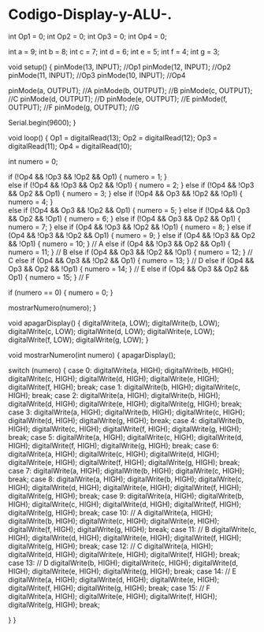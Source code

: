 # Codigo-Display-y-ALU-.
int Op1 = 0;
int Op2 = 0;
int Op3 = 0;
int Op4 = 0;

int a = 9;
int b = 8;
int c = 7;
int d = 6;
int e = 5;
int f = 4;
int g = 3;

void setup() {
  pinMode(13, INPUT); //Op1
  pinMode(12, INPUT); //Op2
  pinMode(11, INPUT); //Op3
  pinMode(10, INPUT); //Op4

  pinMode(a, OUTPUT); //A
  pinMode(b, OUTPUT); //B
  pinMode(c, OUTPUT); //C
  pinMode(d, OUTPUT); //D
  pinMode(e, OUTPUT); //E
  pinMode(f, OUTPUT); //F
  pinMode(g, OUTPUT); //G
  
  Serial.begin(9600);
}

void loop() {
  Op1 = digitalRead(13);
  Op2 = digitalRead(12);
  Op3 = digitalRead(11);
  Op4 = digitalRead(10);

  int numero = 0; 

  
  if (!Op4 && !Op3 && !Op2 && Op1) { numero = 1; }   
  else if (!Op4 && !Op3 && Op2 && !Op1) { numero = 2; } 
  else if (!Op4 && !Op3 && Op2 && Op1) { numero = 3; }
  else if (!Op4 && Op3 && !Op2 && !Op1) { numero = 4; }    
  else if (!Op4 && Op3 && !Op2 && Op1) { numero = 5; } 
  else if (!Op4 && Op3 && Op2 && !Op1) { numero = 6; } 
  else if (!Op4 && Op3 && Op2 && Op1) { numero = 7; }
  else if (Op4 && !Op3 && !Op2 && !Op1) { numero = 8; } 
  else if (Op4 && !Op3 && !Op2 && Op1) { numero = 9; }
 else if (Op4 && !Op3 && Op2 && !Op1) { numero = 10; }  // A
  else if (Op4 && !Op3 && Op2 && Op1) { numero = 11; }   // B
  else if (Op4 && Op3 && !Op2 && !Op1) { numero = 12; }  // C
  else if (Op4 && Op3 && !Op2 && Op1) { numero = 13; }   // D
  else if (Op4 && Op3 && Op2 && !Op1) { numero = 14; }   // E
  else if (Op4 && Op3 && Op2 && Op1) { numero = 15; }    // F

 

  if (numero == 0) { 
    numero = 0; 
  }

  mostrarNumero(numero); 
}

void apagarDisplay() {
  digitalWrite(a, LOW);
  digitalWrite(b, LOW);
  digitalWrite(c, LOW);
  digitalWrite(d, LOW);
  digitalWrite(e, LOW);
  digitalWrite(f, LOW);
  digitalWrite(g, LOW);
}


void mostrarNumero(int numero) {
  apagarDisplay(); 

  switch (numero) {
    case 0:
      digitalWrite(a, HIGH);
      digitalWrite(b, HIGH);
      digitalWrite(c, HIGH);
      digitalWrite(d, HIGH);
      digitalWrite(e, HIGH);
      digitalWrite(f, HIGH);
      break;
    case 1:
      digitalWrite(b, HIGH);
      digitalWrite(c, HIGH);
      break;
    case 2:
      digitalWrite(a, HIGH);
      digitalWrite(b, HIGH);
      digitalWrite(d, HIGH);
      digitalWrite(e, HIGH);
      digitalWrite(g, HIGH);
      break;
    case 3:
      digitalWrite(a, HIGH);
      digitalWrite(b, HIGH);
      digitalWrite(c, HIGH);
      digitalWrite(d, HIGH);
      digitalWrite(g, HIGH);
      break;
    case 4:
      digitalWrite(b, HIGH);
      digitalWrite(c, HIGH);
      digitalWrite(f, HIGH);
      digitalWrite(g, HIGH);
      break;
    case 5:
      digitalWrite(a, HIGH);
      digitalWrite(c, HIGH);
      digitalWrite(d, HIGH);
      digitalWrite(f, HIGH);
      digitalWrite(g, HIGH);
      break;
    case 6:
      digitalWrite(a, HIGH);
      digitalWrite(c, HIGH);
      digitalWrite(d, HIGH);
      digitalWrite(e, HIGH);
      digitalWrite(f, HIGH);
      digitalWrite(g, HIGH);
      break;
    case 7:
      digitalWrite(a, HIGH);
      digitalWrite(b, HIGH);
      digitalWrite(c, HIGH);
      break;
    case 8:
      digitalWrite(a, HIGH);
      digitalWrite(b, HIGH);
      digitalWrite(c, HIGH);
      digitalWrite(d, HIGH);
      digitalWrite(e, HIGH);
      digitalWrite(f, HIGH);
      digitalWrite(g, HIGH);
      break;
    case 9:
      digitalWrite(a, HIGH);
      digitalWrite(b, HIGH);
      digitalWrite(c, HIGH);
      digitalWrite(d, HIGH);
      digitalWrite(f, HIGH);
      digitalWrite(g, HIGH);
      break;
    case 10: // A
      digitalWrite(a, HIGH);
      digitalWrite(b, HIGH);
      digitalWrite(c, HIGH);
      digitalWrite(e, HIGH);
      digitalWrite(f, HIGH);
      digitalWrite(g, HIGH);
      break;
    case 11: // B
      digitalWrite(c, HIGH);
      digitalWrite(d, HIGH);
      digitalWrite(e, HIGH);
      digitalWrite(f, HIGH);
      digitalWrite(g, HIGH);
      break;
    case 12: // C
      digitalWrite(a, HIGH);
      digitalWrite(d, HIGH);
      digitalWrite(e, HIGH);
      digitalWrite(f, HIGH);
      break;
    case 13: // D
      digitalWrite(b, HIGH);
      digitalWrite(c, HIGH);
      digitalWrite(d, HIGH);
      digitalWrite(e, HIGH);
      digitalWrite(g, HIGH);
      break;
    case 14: // E
      digitalWrite(a, HIGH);
      digitalWrite(d, HIGH);
      digitalWrite(e, HIGH);
      digitalWrite(f, HIGH);
      digitalWrite(g, HIGH);
      break;
    case 15: // F
      digitalWrite(a, HIGH);
      digitalWrite(e, HIGH);
      digitalWrite(f, HIGH);
      digitalWrite(g, HIGH);
      break;
    
  }
}
